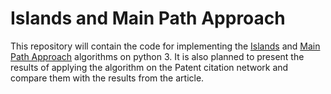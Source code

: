 # Islands and Main Path Approach
This repository will contain the code for implementing the [Islands]([https://link-url-here.org](http://vlado.fmf.uni-lj.si/pub/networks/Doc/Sunbelt/islands.pdf)) and [Main Path Approach](https://arxiv.org/pdf/cs/0309023.pdf) algorithms on python 3. It is also planned to present the results of applying the algorithm on the Patent citation network and compare them with the results from the article.
